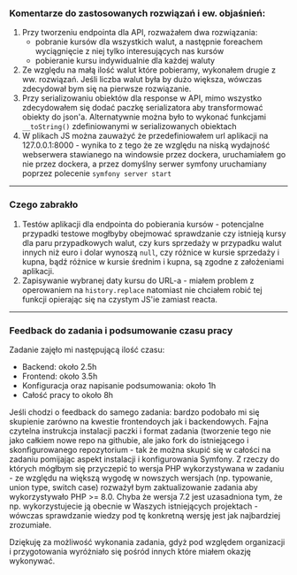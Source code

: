 ### Komentarze do zastosowanych rozwiązań i ew. objaśnień:
1. Przy tworzeniu endpointa dla API, rozważałem dwa rozwiązania:
    - pobranie kursów dla wszystkich walut, a następnie foreachem wyciągnięcie z niej tylko interesujących nas kursów
    - pobieranie kursu indywidualnie dla każdej waluty
2. Ze względu na małą ilość walut które pobieramy, wykonałem drugie z ww. rozwiązań. Jeśli liczba walut była by dużo większa, wówczas zdecydował bym się na pierwsze rozwiązanie.
3. Przy serializowaniu obiektów dla response w API, mimo wszystko zdecydowałem się dodać paczkę serializatora aby transformować obiekty do json'a. Alternatywnie można było to wykonać funkcjami `__toString()` zdefiniowanymi w serializowanych obiektach
4. W plikach JS można zauważyć że przedefiniowałem url aplikacji na 127.0.0.1:8000 - wynika to z tego że ze względu na niską wydajność webserwera stawianego na windowsie przez dockera, uruchamiałem go nie przez dockera, a przez domyślny serwer symfony uruchamiany poprzez polecenie `symfony server start`

---
### Czego zabrakło
1. Testów aplikacji dla endpointa do pobierania kursów - potencjalne przypadki testowe mogłbyby obejmować sprawdzanie czy istnieją kursy dla paru przypadkowych walut, czy kurs sprzedaży w przypadku walut innych niż euro i dolar wynoszą `null`, czy różnice w kursie sprzedaży i kupna, bądź różnice w kursie średnim i kupna, są zgodne z założeniami aplikacji.
2. Zapisywanie wybranej daty kursu do URL-a - miałem problem z operowaniem na `history.replace` natomiast nie chciałem robić tej funkcji opierając się na czystym JS'ie zamiast reacta.

---
### Feedback do zadania i podsumowanie czasu pracy

Zadanie zajęło mi następującą ilość czasu:
- Backend: około 2.5h
- Frontend: około 3.5h
- Konfiguracja oraz napisanie podsumowania: około 1h
- Całość pracy to około 8h

Jeśli chodzi o feedback do samego zadania: bardzo podobało mi się skupienie zarówno na kwestie frontendoych jak i backendowych. Fajna czytelna instrukcja instalacji paczki i format zadania (tworzenie tego nie jako całkiem nowe repo na githubie, ale jako fork do istniejącego i skonfigurowanego repozytorium - tak że można skupić się w całości na zadaniu pomijając aspekt instalacji i konfigurowania Symfony.
Z rzeczy do których mógłbym się przyczepić to wersja PHP wykorzystywana w zadaniu - ze względu na większą wygodę w nowszych wersjach (np. typowanie, union type, switch case) rozważył bym zaktualizowanie zadania aby wykorzystywało PHP >= 8.0. Chyba że wersja 7.2 jest uzasadniona tym, że np. wykorzystujecie ją obecnie w Waszych istniejących projektach - wówczas sprawdzanie wiedzy pod tę konkretną wersję jest jak najbardziej zrozumiałe.

Dziękuję za możliwość wykonania zadania, gdyż pod względem organizacji i przygotowania wyróżniało się pośród innych które miałem okazję wykonywać. 
